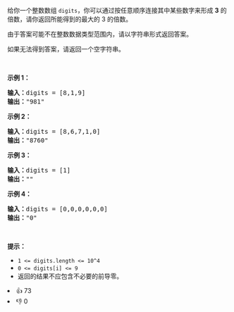 <p>给你一个整数数组&nbsp;<code>digits</code>，你可以通过按任意顺序连接其中某些数字来形成 <strong>3</strong> 的倍数，请你返回所能得到的最大的 3 的倍数。</p>

<p>由于答案可能不在整数数据类型范围内，请以字符串形式返回答案。</p>

<p>如果无法得到答案，请返回一个空字符串。</p>

<p>&nbsp;</p>

<p><strong>示例 1：</strong></p>

<pre><strong>输入：</strong>digits = [8,1,9]
<strong>输出：</strong>"981"
</pre>

<p><strong>示例 2：</strong></p>

<pre><strong>输入：</strong>digits = [8,6,7,1,0]
<strong>输出：</strong>"8760"
</pre>

<p><strong>示例 3：</strong></p>

<pre><strong>输入：</strong>digits = [1]
<strong>输出：</strong>""
</pre>

<p><strong>示例 4：</strong></p>

<pre><strong>输入：</strong>digits = [0,0,0,0,0,0]
<strong>输出：</strong>"0"
</pre>

<p>&nbsp;</p>

<p><strong>提示：</strong></p>

<ul> 
 <li><code>1 &lt;= digits.length &lt;= 10^4</code></li> 
 <li><code>0 &lt;= digits[i] &lt;= 9</code></li> 
 <li>返回的结果不应包含不必要的前导零。</li> 
</ul>

<div><li>👍 73</li><li>👎 0</li></div>